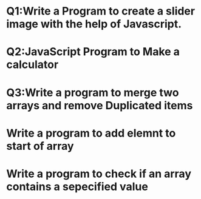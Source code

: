 # Q1:Write a Program to create a slider image with the help of Javascript.
 # Q2:JavaScript Program to Make a calculator
 # Q3:Write a program to merge two arrays and remove Duplicated items
   # Write a program to add elemnt to start of array
 #   Write a program to check if an array contains a sepecified value
